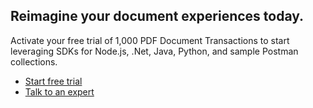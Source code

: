 <SummaryBlock slots="heading, text, buttons"  background="rgb(31, 42, 73)" btnVariant="cta" buttonPositionRight className="Reinvent py-2 reimagine" />

## Reimagine your document experiences today.

Activate your free trial of 1,000 PDF Document Transactions to start leveraging SDKs for Node.js, .Net, Java, Python, and sample Postman collections.

- [Start free trial](https://documentcloud.adobe.com/dc-integration-creation-app-cdn/main.html?sdid=2K4PCBTH&mv=display)
- [Talk to an expert](/pricing/contact/?sdid=35SVBQ5B&mv=display)